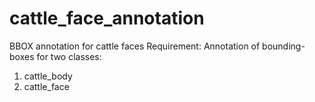 # cattle_face_annotation
BBOX annotation for cattle faces
Requirement:
Annotation of bounding-boxes for two classes:
1. cattle_body
2. cattle_face
